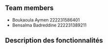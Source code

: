 <h2>Team members</h2>

<ul>
    <li>Boukaoula Aymen 222231586401</li>
    <li>Bensalma Badreddine 222231389211</li>
</ul> 

<h2>Description des fonctionnalités</h2>

